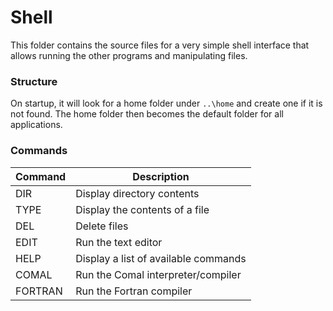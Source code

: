 # Shell

This folder contains the source files for a very simple shell interface 
that allows running the other programs and manipulating files.

### Structure

On startup, it will look for a home folder under `..\home` 
and create one if it is not found. The home folder then becomes the
default folder for all applications.

### Commands

| Command | Description                          |
|---------|--------------------------------------|
| DIR     | Display directory contents           |
| TYPE    | Display the contents of a file       |
| DEL     | Delete files                         |
| EDIT    | Run the text editor                  |
| HELP    | Display a list of available commands |
| COMAL   | Run the Comal interpreter/compiler   |
| FORTRAN | Run the Fortran compiler             |
